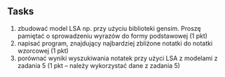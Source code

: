 ## Tasks
1. zbudować model LSA np. przy użyciu biblioteki gensim.
Proszę pamiętać o sprowadzeniu wyrazów do formy podstawowej (1 pkt)
2. napisać program, znajdujący najbardziej zbliżone notatki do notatki wzorcowej (1 pkt)
3. porównać wyniki wyszukiwania notatek przy użyci LSA z modelami z zadania 5 
(1 pkt – należy wykorzystać dane z zadania 5)
